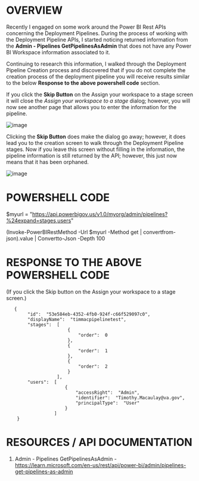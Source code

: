 # OVERVIEW
Recently I engaged on some work around the Power BI Rest APIs concerning the Deployment Pipelines. During the process of working with the Deployment Pipeline APIs, I started noticing returned information from the **Admin - Pipelines GetPipelinesAsAdmin** that does not have any Power BI Workspace information associated to it. 

Continuing to research this information, I walked through the Deployment Pipeline Creation process and discovered that if you do not complete the creation process of the deployment pipeline you will receive results similar to the below **Response to the above powershell code** section.

If you click the **Skip Button** on the Assign your workspace to a stage screen it will close the *Assign your workspace to a stage* dialog; however, you will now see another page that allows you to enter the information for the pipeline. 

![image](https://github.com/msfttimmac/MyPowerBIBlog/assets/50430004/efddf3f3-60c0-4209-9cc0-ff7306bae6c5)

Clicking the **Skip Button** does make the dialog go away; however, it does lead you to the creation screen to walk through the Deployment Pipeline stages. Now if you leave this screen without filling in the information, the pipeline information is still returned by the API; however, this just now means that it has been orphaned.  

![image](https://github.com/msfttimmac/MyPowerBIBlog/assets/50430004/8c546aee-c985-46bc-a298-273a3ab7e96d)


# POWERSHELL CODE
  $myurl = "https://api.powerbigov.us/v1.0/myorg/admin/pipelines?%24expand=stages,users"
  
  (Invoke-PowerBIRestMethod -Url $myurl -Method get | convertfrom-json).value | Convertto-Json -Depth 100

# RESPONSE TO THE ABOVE POWERSHELL CODE 
(If you click the Skip button on the Assign your workspace to a stage screen.)

```
   {
        "id":  "53e584eb-4352-4fb0-924f-c66f529097c0",
        "displayName":  "timmacpipelinetest",
        "stages":  [
                       {
                           "order":  0
                       },
                       {
                           "order":  1
                       },
                       {
                           "order":  2
                       }
                   ],
        "users":  [
                      {
                          "accessRight":  "Admin",
                          "identifier":  "Timothy.Macaulay@va.gov",
                          "principalType":  "User"
                      }
                  ]
    }
```

# RESOURCES / API DOCUMENTATION
1. Admin - Pipelines GetPipelinesAsAdmin - https://learn.microsoft.com/en-us/rest/api/power-bi/admin/pipelines-get-pipelines-as-admin

